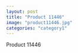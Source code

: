 ```yaml
---
layout: post
title: "Product 11446"
image: "product11446.jpg"
categories: "category1"
---
```

Product 11446
